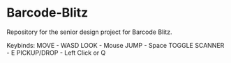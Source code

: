 # Barcode-Blitz
Repository for the senior design project for Barcode Blitz.

Keybinds:
MOVE - WASD
LOOK - Mouse
JUMP - Space
TOGGLE SCANNER - E
PICKUP/DROP - Left Click or Q
